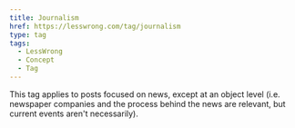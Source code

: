 ```yaml
---
title: Journalism
href: https://lesswrong.com/tag/journalism
type: tag
tags:
  - LessWrong
  - Concept
  - Tag
---
```


This tag applies to posts focused on news, except at an object level (i.e. newspaper companies and the process behind the news are relevant, but current events aren't necessarily).